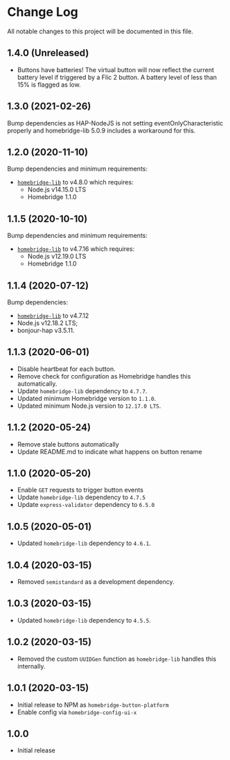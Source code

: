 # Change Log

All notable changes to this project will be documented in this file.

## 1.4.0 (Unreleased)

* Buttons have batteries! The virtual button will now reflect the current
  battery level if triggered by a Flic 2 button. A battery level of less than
  15% is flagged as low.

## 1.3.0 (2021-02-26)

Bump dependencies as HAP-NodeJS is not setting eventOnlyCharacteristic properly
and homebridge-lib 5.0.9 includes a workaround for this.

## 1.2.0 (2020-11-10)

Bump dependencies and minimum requirements:

* [`homebridge-lib`](https://github.com/ebaauw/homebridge-lib) to v4.8.0 which requires:
  * Node.js v14.15.0 LTS
  * Homebridge 1.1.0

## 1.1.5 (2020-10-10)

Bump dependencies and minimum requirements:

* [`homebridge-lib`](https://github.com/ebaauw/homebridge-lib) to v4.7.16 which requires:
  * Node.js v12.19.0 LTS
  * Homebridge 1.1.0

## 1.1.4 (2020-07-12)

Bump dependencies:

* [`homebridge-lib`](https://github.com/ebaauw/homebridge-lib) to v4.7.12
* Node.js v12.18.2 LTS;
* bonjour-hap v3.5.11.

## 1.1.3 (2020-06-01)

* Disable heartbeat for each button.
* Remove check for configuration as Homebridge handles this automatically.
* Update `homebridge-lib` dependency to `4.7.7`.
* Updated minimum Homebridge version to `1.1.0`.
* Updated minimum Node.js version to `12.17.0 LTS`.

## 1.1.2 (2020-05-24)

* Remove stale buttons automatically
* Update README.md to indicate what happens on button rename

## 1.1.0 (2020-05-20)

* Enable `GET` requests to trigger button events
* Update `homebridge-lib` dependency to `4.7.5`
* Update `express-validator` dependency to `6.5.0`

## 1.0.5 (2020-05-01)

* Updated `homebridge-lib` dependency to `4.6.1`.

## 1.0.4 (2020-03-15)

* Removed `semistandard` as a development dependency.

## 1.0.3 (2020-03-15)

* Updated `homebridge-lib` dependency to `4.5.5`.

## 1.0.2 (2020-03-15)

* Removed the custom `UUIDGen` function as `homebridge-lib` handles this
  internally.

## 1.0.1 (2020-03-15)

* Initial release to NPM as `homebridge-button-platform`
* Enable config via `homebridge-config-ui-x`

## 1.0.0

* Initial release
